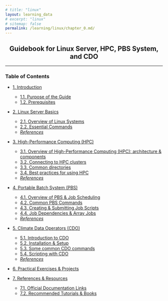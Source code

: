 ```yaml
---
# title: "linux"
layout: learning_data
# excerpt: "linux"
# sitemap: false
permalink: /learning/linux/chapter_0.md/
---
```


<!-- 
@author: Prakat Modi
Date: 2025.03.09
This is Table of content for the Linux leanring for the beginners
-->


<h2 style="text-align:center;" > Guidebook for Linux Server, HPC, PBS System, and CDO </h2>

---
### Table of Contents

- [1. Introduction](/learning/linux/chapter_1.md)
  - [1.1. Purpose of the Guide](/learning/linux/chapter_1.md#purpose-of-guide)
  - [1.2. Prerequisites](/learning/linux/chapter_1.md#prerequisites)
- [2. Linux Server Basics](/learning/linux/chapter_2.md)
  - [2.1. Overview of Linux Systems](/learning/linux/chapter_2.md#overview-of-linux-systems)
  - [2.2. Essential Commands](/learning/linux/chapter_2.md#essential-commands)
  - [*References*](/learning/linux/chapter_2.md#references)
- [3. High-Performance Computing (HPC)](/learning/linux/chapter_3.md)
  - [3.1. Overview of High-Performance Computing (HPC): architecture & components](/learning/linux/chapter_3.md#overview-of-high-performance-computing-hpc-architecture-components)
  - [3.2. Connecting to HPC clusters](/learning/linux/chapter_3.md#connecting-to-hpc-clusters)
  - [3.3. Common directories](/learning/linux/chapter_3.md#common-directories)
  - [3.4. Best practices for using HPC](/learning/linux/chapter_3.md#best-practices-for-using-hpc)
  - [*References*](/learning/linux/chapter_3.md#references)
- [4. Portable Batch System (PBS)](/learning/linux/chapter_4.md)
  - [4.1. Overview of PBS & Job Scheduling](/learning/linux/chapter_4.md#overview-of-pbs--job-scheduling)
  - [4.2. Common PBS Commands](/learning/linux/chapter_4.md#common-pbs-commands)
  - [4.3. Creating & Submitting Job Scripts](/learning/linux/chapter_4.md#creating--submitting-job-scripts)
  - [4.4. Job Dependencies & Array Jobs](/learning/linux/chapter_4.md#job-dependencies--array-jobs)
  - [*References*](/learning/linux/chapter_4.md#references)
- [5. Climate Data Operators (CDO)](/learning/linux/chapter_5.md)
  - [5.1. Introduction to CDO](/learning/linux/chapter_5.md#introduction-to-cdo)
  - [5.2. Installation & Setup](/learning/linux/chapter_5.md#installation--setup)
  - [5.3. Some common CDO commands](/learning/linux/chapter_5.md#some-common-cdo-commands)
  - [5.4. Scripting with CDO](/learning/linux/chapter_5.md#scripting-with-cdo)
  - [*References*](/learning/linux/chapter_5.md#references)
- [6. Practical Exercises & Projects](/learning/linux/chapter_6.md)

  <!-- - [6.1. Linux Basics Practice](/learning/linux/chapter_6.md#linux-basics-practice)
  - [6.2. Submitting and Managing Jobs on HPC with PBS](/learning/linux/chapter_6.md#submitting-and-managing-jobs-on-hpc-with-pbs)
  - [6.3. Working with CDO for Climate Data Analysis](/learning/linux/chapter_6.md#working-with-cdo-for-climate-data-analysis) -->
  
- [7. References & Resources](/learning/linux/chapter_7.md)
  - [7.1. Official Documentation Links](/learning/linux/chapter_7.md#official-documentation-links)
  - [7.2. Recommended Tutorials & Books](/learning/linux/chapter_7.md#recommended-tutorials-books)


